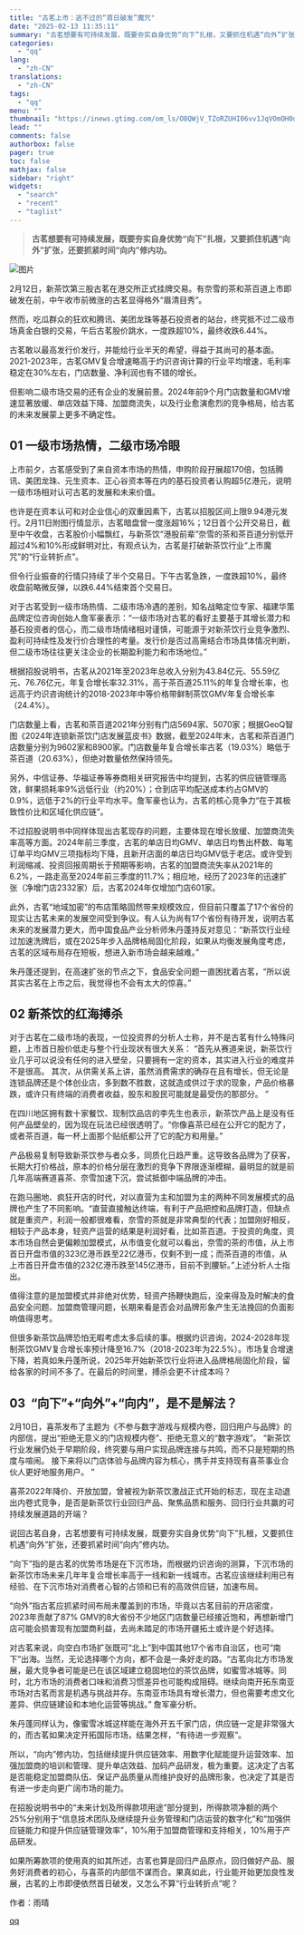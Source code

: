 ```yaml
---
title: "古茗上市：逃不过的“首日破发”魔咒"
date: "2025-02-13 11:35:11"
summary: "古茗想要有可持续发展，既要夯实自身优势“向下”扎根，又要抓住机遇“向外”扩张，还要抓紧时间“向内”修..."
categories:
  - "qq"
lang:
  - "zh-CN"
translations:
  - "zh-CN"
tags:
  - "qq"
menu: ""
thumbnail: "https://inews.gtimg.com/om_ls/O8QWjV_TZoRZUHI06vv1JqVOmOH0dL2xSm8VsC7P0pe0sAA_640360/0"
lead: ""
comments: false
authorbox: false
pager: true
toc: false
mathjax: false
sidebar: "right"
widgets:
  - "search"
  - "recent"
  - "taglist"
---
```


> **古茗想要有可持续发展，既要夯实自身优势“向下”扎根，又要抓住机遇“向外”扩张，还要抓紧时间“向内”修内功。**

![图片](https://inews.gtimg.com/news_bt/OFTFvpAU7HQ09P8lmUWdwVP_DB593xD0vNsqE7LNRBSZoAA/1000)

2月12日，新茶饮第三股古茗在港交所正式挂牌交易。有奈雪的茶和茶百道上市即破发在前，中午收市前微涨的古茗显得格外“眉清目秀”。

然而，吃瓜群众的狂欢和腾讯、美团龙珠等基石投资者的站台，终究抵不过二级市场真金白银的交易，午后古茗股价跳水，一度跌超10%，最终收跌6.44%。

古茗敢以最高发行价发行，并能给行业半天的希望，得益于其尚可的基本面。2021-2023年，古茗GMV复合增速略高于灼识咨询计算的行业平均增速，毛利率稳定在30%左右，门店数量、净利润也有不错的增长。

但影响二级市场交易的还有企业的发展前景。2024年前9个月门店数量和GMV增速显著放缓、单店效益下降、加盟商流失，以及行业愈演愈烈的竞争格局，给古茗的未来发展蒙上更多不确定性。

**01 一级市场热情，二级市场冷眼**
--------------------

上市前夕，古茗感受到了来自资本市场的热情，申购阶段孖展超170倍，包括腾讯、美团龙珠、元生资本、正心谷资本等在内的基石投资者认购超5亿港元，说明一级市场相对认可古茗的发展和未来价值。

也许是在资本认可和对企业信心的双重因素下，古茗以招股区间上限9.94港元发行。2月11日附图行情显示，古茗暗盘曾一度涨超16%；12日首个公开交易日，截至中午收盘，古茗股价小幅飘红，与新茶饮“港股前辈”奈雪的茶和茶百道分别低开超过4%和10%形成鲜明对比，有观点认为，古茗是打破新茶饮行业“上市魔咒”的“行业转折点”。

但令行业振奋的行情只持续了半个交易日。下午古茗急跌，一度跌超10%，最终收盘前略微反弹，以跌6.44%结束首个交易日。

对于古茗受到一级市场热情、二级市场冷遇的差别，知名战略定位专家、福建华策品牌定位咨询创始人詹军豪表示：“一级市场对古茗的看好主要基于其增长潜力和基石投资者的信心，而二级市场情绪相对谨慎，可能源于对新茶饮行业竞争激烈、盈利可持续性及发行价合理性的考量。发行价是否过高需结合市场具体情况判断，但二级市场往往更关注企业的长期盈利能力和市场地位。”

根据招股说明书，古茗从2021年至2023年总收入分别为43.84亿元、55.59亿元、76.76亿元，年复合增长率32.31%，高于茶百道25.11%的年复合增长率，也远高于灼识咨询统计的2018-2023年中等价格带鲜制茶饮GMV年复合增长率（24.4%）。

门店数量上看，古茗和茶百道2021年分别有门店5694家、5070家；根据GeoQ智图《2024年连锁新茶饮门店发展蓝皮书》数据，截至2024年末，古茗和茶百道门店数量分别为9602家和8900家。门店数量年复合增长率古茗（19.03%）略低于茶百道（20.63%），但绝对数量依然保持领先。

另外，中信证券、华福证券等券商相关研究报告中均提到，古茗的供应链管理高效，鲜果损耗率9%远低行业（约20%）；仓到店平均配送成本约占GMV的0.9%，远低于2%的行业平均水平。詹军豪也认为，古茗的核心竞争力“在于其极致性价比和区域化供应链”。

不过招股说明书中同样体现出古茗现存的问题，主要体现在增长放缓、加盟商流失率高等方面。2024年前三季度，古茗的单店日均GMV、单店日均售出杯数、每笔订单平均GMV三项指标均下降，且新开店面的单店日均GMV低于老店。或许受到利润缩减、投资回报周期长于预期等影响，古茗的加盟商流失率从2021年的6.2%，一路走高至2024年前三季度的11.7%；相应地，经历了2023年的迅速扩张（净增门店2332家）后，古茗2024年仅增加门店601家。

此外，古茗“地域加密”的布店策略固然带来规模效应，但目前只覆盖了17个省份的现实让古茗未来的发展空间受到争议。有人认为尚有17个省份有待开发，说明古茗未来的发展潜力更大，而中国食品产业分析师朱丹蓬持反对意见：“新茶饮行业经过加速洗牌后，或在2025年步入品牌格局固化阶段，如果从均衡发展角度考虑，古茗的区域布局存在短板，想进入新市场会越来越难。”

朱丹蓬还提到，在高速扩张的节点之下，食品安全问题一直困扰着古茗，“所以说其实古茗在上市之后，我觉得也不会有太大的惊喜。”

**02 新茶饮的红海搏杀**
---------------

对于古茗在二级市场的表现，一位投资界的分析人士称，并不是古茗有什么特殊问题，上市首日股价低走与整个行业现状有很大关系： “首先从赛道来说，新茶饮行业几乎可以说没有任何的进入壁垒，只要拥有一定的资本，其实进入行业的难度并不是很高。 其次，从供需关系上讲，虽然消费需求的确存在且有增长，但无论是连锁品牌还是个体创业店，多到数不胜数，这就造成供过于求的现象，产品价格暴跌，或许只有终端的消费者收益，股东和股民可能就是最受伤的那部分。 ”

在四川地区拥有数十家餐饮、现制饮品店的李先生也表示，新茶饮产品上是没有任何产品壁垒的，因为现在玩法已经很透明了。“你像喜茶已经在公开它的配方了，或者茶百道，每一杯上面那个贴纸都公开了它的配方和用量。”

产品极易复制导致新茶饮参与者众多，同质化日趋严重。这导致各品牌为了获客，长期大打价格战，原本的价格分层在激烈的竞争下界限逐渐模糊，最明显的就是前几年高端赛道喜茶、奈雪加速下沉，尝试抵御中端品牌的冲击。

在跑马圈地、疯狂开店的时代，对以直营为主和加盟为主的两种不同发展模式的品牌也产生了不同影响。“直营直接触达终端，有利于产品把控和品牌打造，但缺点就是重资产，利润一般都很难看，奈雪的茶就是非常典型的代表；加盟刚好相反，相较于产品本身，轻资产运营的结果是利润好看，比如茶百道。于投资的角度，资本市场自然会更偏赖加盟模式，从市值变化就可以看出，奈雪的茶的市值，从上市首日开盘市值的323亿港币跌至22亿港币，仅剩不到一成；而茶百道的市值，从上市首日开盘市值的232亿港币跌至145亿港币，目前不到腰斩。”上述分析人士指出。

值得注意的是加盟模式并非绝对优势，轻资产扬鞭快跑后，没来得及及时解决的食品安全问题、加盟商管理问题，长期来看是否会对品牌形象产生无法挽回的负面影响值得思考。

但很多新茶饮品牌恐怕无暇考虑太多后续的事。根据灼识咨询，2024-2028年现制茶饮GMV复合增长率预计降至16.7%（2018-2023年为22.5%）。市场复合增速下降，若真如朱丹蓬所说，2025年开始新茶饮行业将进入品牌格局固化阶段，留给各家的时间不多了。在最后的时间里，搏杀会更不计成本吗？

**03  “向下”+“向外”+“向内”，是不是解法？**
-----------------------------

2月10日，喜茶发布了主题为《不参与数字游戏与规模内卷，回归用户与品牌》的内部信，提出“拒绝无意义的门店规模内卷”、拒绝无意义的“数字游戏”。 “新茶饮行业发展仍处于早期阶段，终究要与用户实现品牌连接与共鸣，而不只是短期的热度与喧闹。 接下来将以门店体验与品牌内容为核心，携手并支持现有喜茶事业合伙人更好地服务用户。 ”

喜茶2022年降价、开放加盟，曾被视为新茶饮激战正式开始的标志，现在主动退出内卷式竞争，是否是新茶饮行业回归产品、聚焦品质和服务、回归行业共赢的可持续发展道路的开端？

说回古茗自身，古茗想要有可持续发展，既要夯实自身优势“向下”扎根，又要抓住机遇“向外”扩张，还要抓紧时间“向内”修内功。

“向下”指的是古茗的优势市场是在下沉市场，而根据灼识咨询的测算，下沉市场的新茶饮市场未来几年年复合增长率高于一线和新一线城市。古茗应该继续利用已有经验、在下沉市场对消费者心智的占领和已有的高效供应链，加速布局。

“向外”指古茗应抓紧时间布局未覆盖到的市场，毕竟以古茗目前的开店密度，2023年贡献了87% GMV的8大省份不少地区门店数量已经接近饱和，再想新增门店可能会损害现有加盟商利益，去尚未踏足的市场开疆拓土或许是个好选择。

对古茗来说，向空白市场扩张既可“北上”到中国其他17个省市自治区，也可“南下”出海。当然，无论选择哪个方向，都不会是一条好走的路。“古茗向北方市场发展，最大竞争者可能是已在该区域建立稳固地位的茶饮品牌，如蜜雪冰城等。同时，北方市场的消费者口味和消费习惯差异也可能构成阻碍。继续向南开拓东南亚市场对古茗而言是机遇与挑战并存。东南亚市场具有增长潜力，但也需要考虑文化差异、供应链建设和本地化运营等挑战。” 詹军豪分析。

朱丹蓬同样认为，像蜜雪冰城这样能在海外开五千家门店，供应链一定是非常强大的，而古茗如果决定开拓国际市场，结果怎样，“有待进一步观察”。

所以，“向内”修内功，包括继续提升供应链效率、用数字化赋能提升运营效率、加强加盟商的培训和管理、提升单店效益、加码产品研发，极为重要。这决定了古茗是否能稳定加盟商队伍、保证产品质量从而维护良好的品牌形象，也决定了其是否有进一步走向更广阔市场的能力。

在招股说明书中的“未来计划及所得款项用途”部分提到，所得款项净额的两个25%分别用于“信息技术团队及继续提升业务管理和门店运营的数字化”和“加强供应链能力和提升供应链管理效率”，10%用于加盟商管理和支持相关，10%用于产品研发。

如果所筹款项的使用真的如其所述，古茗也算是回归产品原点，回归做好产品、服务好消费者的初心，与喜茶的内部信不谋而合。果真如此，行业能开始更加良性发展，古茗的上市即便依然首日破发，又怎么不算“行业转折点”呢？

作者：雨晴

[qq](https://new.qq.com/rain/a/20250213A03FNA00)
